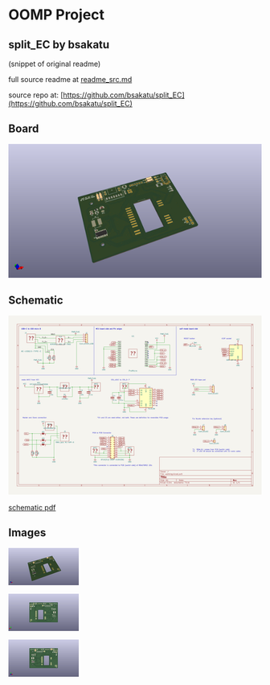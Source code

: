 # OOMP Project  
## split_EC  by bsakatu  
  
(snippet of original readme)  
  
  
  full source readme at [readme_src.md](readme_src.md)  
  
source repo at: [https://github.com/bsakatu/split_EC](https://github.com/bsakatu/split_EC)  
## Board  
  
[![working_3d.png](working_3d_600.png)](working_3d.png)  
## Schematic  
  
[![working_schematic.png](working_schematic_600.png)](working_schematic.png)  
  
[schematic pdf](working_schematic.pdf)  
## Images  
  
[![working_3d.png](working_3d_140.png)](working_3d.png)  
  
[![working_3d_back.png](working_3d_back_140.png)](working_3d_back.png)  
  
[![working_3d_front.png](working_3d_front_140.png)](working_3d_front.png)  
